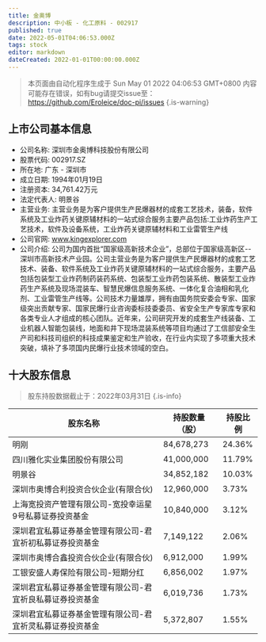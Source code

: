 ```yaml
---
title: 金奥博
description: 中小板 - 化工原料 - 002917
published: true
date: 2022-05-01T04:06:53.000Z
tags: stock
editor: markdown
dateCreated: 2022-01-01T00:00:00.000Z
---
```


> 本页面由自动化程序生成于 Sun May 01 2022 04:06:53 GMT+0800
> 内容可能存在错误，如有bug请提交issue至：https://github.com/Eroleice/doc-pi/issues
{.is-warning}

## 上市公司基本信息
- 公司名称: 深圳市金奥博科技股份有限公司
- 股票代码: 002917.SZ
- 所在地: 广东 - 深圳市
- 成立日期: 1994年01月19日
- 注册资本: 34,761.42万元
- 法定代表人: 明景谷
- 主营业务: 主营业务是为客户提供生产民爆器材的成套工艺技术，装备，软件系统及工业炸药关键原辅材料的一站式综合服务主要产品包括:工业炸药生产工艺技术，软件及设备系统，工业炸药关键原辅材料和工业雷管生产线
- 公司官网: www.kingexplorer.com
- 公司介绍: 公司为国内首批“国家级高新技术企业”，总部位于国家级高新区--深圳市高新技术产业园。公司主营业务是为客户提供生产民爆器材的成套工艺技术、装备、软件系统及工业炸药关键原辅材料的一站式综合服务，主要产品包括包装型工业炸药制药装药系统、包装型工业炸药包装系统、散装型工业炸药生产系统及现场混装车、智慧民爆信息服务系统、一体化复合油相和乳化剂、工业雷管生产线等。公司技术力量雄厚，拥有由国务院安委会专家、国家级突出贡献专家、国家民爆行业咨询委标技委委员、省安全生产专家库专家和各类专业人才组成的核心团队。近年来，公司研究开发的成套生产线装备、工业机器人智能包装线，地面和井下现场混装系统等项目均通过了工信部安全生产司和科技司组织的科技成果鉴定和生产验收，在行业内实现了多项重大技术突破，填补了多项国内民爆行业技术领域的空白。


## 十大股东信息
> 股东持股数据截止于：2022年03月31日
{.is-info}

| 股东名称 | 持股数量（股） | 持股比例 |
| --- | --- | --- |
| 明刚 | 84,678,273 | 24.36% |
| 四川雅化实业集团股份有限公司 | 41,000,000 | 11.79% |
| 明景谷 | 34,852,182 | 10.03% |
| 深圳市奥博合利投资合伙企业(有限合伙) | 12,960,000 | 3.73% |
| 上海宽投资产管理有限公司-宽投幸运星9号私募证券投资基金 | 10,840,000 | 3.12% |
| 深圳君宜私募证券基金管理有限公司-君宜祈初私募证券投资基金 | 7,149,122 | 2.06% |
| 深圳市奥博合鑫投资合伙企业(有限合伙) | 6,912,000 | 1.99% |
| 工银安盛人寿保险有限公司-短期分红 | 6,856,002 | 1.97% |
| 深圳君宜私募证券基金管理有限公司-君宜祈良私募证券投资基金 | 6,019,736 | 1.73% |
| 深圳君宜私募证券基金管理有限公司-君宜祈灵私募证券投资基金 | 5,372,807 | 1.55% |




